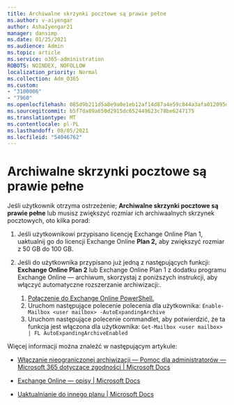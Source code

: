 ```yaml
---
title: Archiwalne skrzynki pocztowe są prawie pełne
ms.author: v-aiyengar
author: AshaIyengar21
manager: dansimp
ms.date: 01/25/2021
ms.audience: Admin
ms.topic: article
ms.service: o365-administration
ROBOTS: NOINDEX, NOFOLLOW
localization_priority: Normal
ms.collection: Adm_O365
ms.custom:
- "3100006"
- "7960"
ms.openlocfilehash: 085d9b211d5a8e9a0e1eb12af14d87a4e59c844a3afa012095dfd60db316ad14
ms.sourcegitcommit: b5f7da89a650d2915dc652449623c78be6247175
ms.translationtype: MT
ms.contentlocale: pl-PL
ms.lasthandoff: 08/05/2021
ms.locfileid: "54046762"
---
```

# <a name="your-archive-mailbox-is-almost-full"></a>Archiwalne skrzynki pocztowe są prawie pełne

Jeśli użytkownik otrzyma ostrzeżenie; **Archiwalne skrzynki pocztowe są prawie pełne** lub musisz zwiększyć rozmiar ich archiwaalnych skrzynek pocztowych, oto kilka porad:

1. Jeśli użytkownikowi przypisano licencję Exchange Online Plan 1, uaktualnij go do licencji Exchange Online **Plan 2,** aby zwiększyć rozmiar z 50 GB do 100 GB.
1. Jeśli do użytkownika przypisano już jedną z następujących funkcji: **Exchange Online Plan 2** lub Exchange Online Plan 1 z dodatku programu Exchange Online — archiwum, skorzystaj z poniższych instrukcji, aby włączyć automatyczne rozszerzanie archiwizacji:.
 
    1. [Połączenie do Exchange Online PowerShell.](https://docs.microsoft.com/powershell/exchange/connect-to-exchange-online-powershell?view=exchange-ps&preserve-view=true)
    2. Uruchom następujące polecenie polecenia dla użytkownika:  `Enable-Mailbox <user mailbox> -AutoExpandingArchive`
    1. Uruchom następujące polecenie commandlet, aby potwierdzić, że ta funkcja jest włączona dla użytkownika:  `Get-Mailbox <user mailbox> | FL AutoExpandingArchiveEnabled`

Więcej informacji można znaleźć w następującym artykule:

- [Włączanie nieograniczonej archiwizacji — Pomoc dla administratorów — Microsoft 365 dotyczące zgodności | Microsoft Docs](https://docs.microsoft.com/microsoft-365/compliance/enable-unlimited-archiving?view=o365-worldwide&preserve-view=true)

- [Exchange Online — opisy | Microsoft Docs](https://docs.microsoft.com/office365/servicedescriptions/exchange-online-service-description/exchange-online-limits?redirectedfrom=MSDN#storage-limits-across-standalone-plans)

- [Uaktualnianie do innego planu | Microsoft Docs](https://docs.microsoft.com/microsoft-365/commerce/subscriptions/upgrade-to-different-plan?view=o365-worldwide&preserve-view=true)

